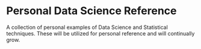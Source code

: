 # Personal Data Science Reference
A collection of personal examples of Data Science and Statistical techniques. These will be utilized for personal reference and will continually grow.
